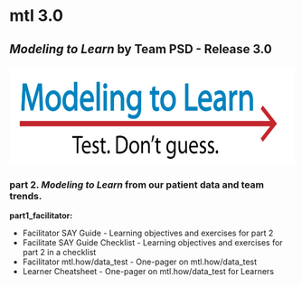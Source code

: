 # mtl 3.0

## *Modeling to Learn* by Team PSD - Release 3.0

<img src = "https://github.com/lzim/teampsd/blob/master/resources/logos/mtl_testdontguess_sm.png"
     height = "175" width = "650">

### part 2. *Modeling to Learn* from our **patient data** and **team trends.**

**part1_facilitator:**

- Facilitator SAY Guide - Learning objectives and exercises for part 2
- Facilitate SAY Guide Checklist - Learning objectives and exercises for part 2 in a checklist
- Facilitator mtl.how/data_test - One-pager on mtl.how/data_test
- Learner Cheatsheet - One-pager on mtl.how/data_test for Learners
